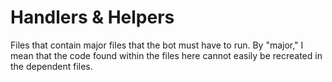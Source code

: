 # Handlers & Helpers
Files that contain major files that the bot must have to run. By "major," I mean that the code found within the files here cannot easily be recreated in the dependent files. 